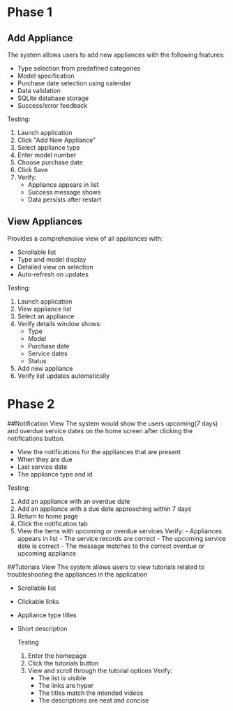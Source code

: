 # Phase 1

## Add Appliance
The system allows users to add new appliances with the following features:
- Type selection from predefined categories
- Model specification
- Purchase date selection using calendar
- Data validation
- SQLite database storage
- Success/error feedback

Testing:
1. Launch application
2. Click "Add New Appliance"
3. Select appliance type
4. Enter model number
5. Choose purchase date
6. Click Save
7. Verify:
    - Appliance appears in list
    - Success message shows
    - Data persists after restart

## View Appliances
Provides a comprehensive view of all appliances with:
- Scrollable list
- Type and model display
- Detailed view on selection
- Auto-refresh on updates

Testing:
1. Launch application
2. View appliance list
3. Select an appliance
4. Verify details window shows:
    - Type
    - Model
    - Purchase date
    - Service dates
    - Status
5. Add new appliance
6. Verify list updates automatically

# Phase 2

##Notification View
The system would show the users upcoming(7 days) and overdue service dates on the home screen after clicking the notifications button.
- View the notifications for the appliances that are present
- When they are due
- Last service date
- The appliance type and id

Testing:
1. Add an appliance with an overdue date
2. Add an appliance with a due date approaching within 7 days
3. Return to home page
4. Click the notification tab 
5. View the items with upcoming or overdue services
    Verify:
       - Appliances appears in list
       - The service records are correct
       - The upcoming service date is correct
       - The message matches to the correct overdue or upcoming appliance
   
##Tutorials View
The system allows users to view tutorials related to troubleshooting the appliances in the application
- Scrollable list
- Clickable links
- Appliance type titles
- Short description

  Testing
  1. Enter the homepage
  2. Click the tutorials button
  3. View and scroll through the tutorial options
     Verify: 
        - The list is visible
        - The links are hyper
        - The titles match the intended videos
        - The descriptions are neat and concise
